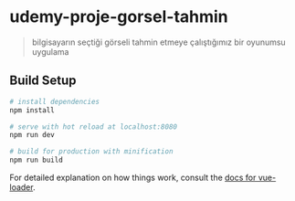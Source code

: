 # udemy-proje-gorsel-tahmin

> bilgisayarın seçtiği görseli tahmin etmeye çalıştığımız bir oyunumsu uygulama

## Build Setup

``` bash
# install dependencies
npm install

# serve with hot reload at localhost:8080
npm run dev

# build for production with minification
npm run build
```

For detailed explanation on how things work, consult the [docs for vue-loader](http://vuejs.github.io/vue-loader).
